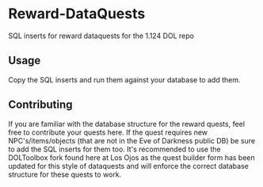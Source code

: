 # Reward-DataQuests
SQL inserts for reward dataquests for the 1.124 DOL repo

## Usage
Copy the SQL inserts and run them against your database to add them.

## Contributing
If you are familiar with the database structure for the reward quests, feel free to contribute your quests here. If the quest requires new NPC's/items/objects (that are not in the Eve of Darkness public DB) be sure to add the SQL inserts for them too. It's recommended to use the DOLToolbox fork found here at Los Ojos as the quest builder form has been updated for this style of dataquests and will enforce the correct database structure for these quests to work.
